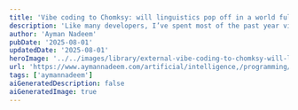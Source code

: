 ```yaml
---
title: 'Vibe coding to Chomksy: will linguistics pop off in a world full of prompting?'
description: 'Like many developers, I’ve spent most of the past year vibe coding. Across the many tools I’ve tried, my workflow looks something like this: I prompt AI agents in natural-language and hope they make the edits I want. When it works, it feels like sorcery. When it fails, I’m left spelunking through probabilistic misfires, trying to reverse-engineer why the model chose a broken string-replace instead of the obvious refactor.'
author: 'Ayman Nadeem'
pubDate: '2025-08-01'
updatedDate: '2025-08-01'
heroImage: '../../images/library/external-vibe-coding-to-chomksy-will-linguistics-pop-off-in-a-world-full-of-prompting/banner_16_9-1.png'
url: 'https://www.aymannadeem.com/artificial/intelligence,/programming/languages/2025/08/01/vibe-coding-to-chomsky.html?ref=pwv.com'
tags: ['aymannadeem']
aiGeneratedDescription: false
aiGeneratedImage: true
---
```

